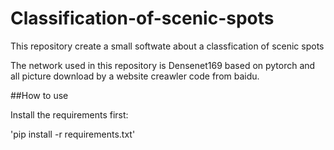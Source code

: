 # Classification-of-scenic-spots

This repository create a small softwate about a classfication of scenic spots

The network used in this repository is Densenet169 based on pytorch and all picture download by a website creawler code from baidu.

##How to use

Install the requirements first:

'pip install -r requirements.txt'
